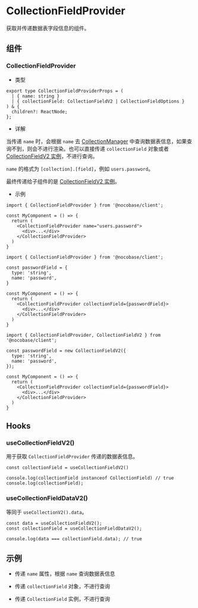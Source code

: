 # CollectionFieldProvider

获取并传递数据表字段信息的组件。

## 组件

### CollectionFieldProvider

- 类型

```tsx | pure
export type CollectionFieldProviderProps = (
  | { name: string }
  | { collectionField: CollectionFieldV2 | CollectionFieldOptions }
) & {
  children?: ReactNode;
};
```

- 详解

当传递 `name` 时，会根据 `name` 去 [CollectionManager](/core/collection/collection-manager) 中查询数据表信息，如果查询不到，则会不进行渲染。也可以直接传递 `collectionField` 对象或者 [CollectionFieldV2 实例](/core/collection/collection-field)，不进行查询。

`name` 的格式为 `[collection].[field]`，例如 `users.password`。

最终传递给子组件的是 [CollectionFieldV2 实例](/core/collection/collection-field)。

- 示例

```tsx | pure
import { CollectionFieldProvider } from '@nocobase/client';

const MyComponent = () => {
  return (
    <CollectionFieldProvider name="users.password">
      <div>...</div>
    </CollectionFieldProvider>
  )
}
```

```tsx | pure
import { CollectionFieldProvider } from '@nocobase/client';

const passwordField = {
  type: 'string',
  name: 'password',
}

const MyComponent = () => {
  return (
    <CollectionFieldProvider collectionField={passwordField}>
      <div>...</div>
    </CollectionFieldProvider>
  )
}
```

```tsx | pure
import { CollectionFieldProvider, CollectionFieldV2 } from '@nocobase/client';

const passwordField = new CollectionFieldV2({
  type: 'string',
  name: 'password',
});

const MyComponent = () => {
  return (
    <CollectionFieldProvider collectionField={passwordField}>
      <div>...</div>
    </CollectionFieldProvider>
  )
}
```

## Hooks

### useCollectionFieldV2()

用于获取 `CollectionFieldProvider` 传递的数据表信息。

```tsx | pure
const collectionField = useCollectionFieldV2()

console.log(collectionField instanceof CollectionField) // true
console.log(collectionField);
```

### useCollectionFieldDataV2()

等同于 `useCollectionV2().data`。

```tsx | pure
const data = useCollectionFieldV2();
const collectionField = useCollectionFieldDataV2();

console.log(data === collectionField.data); // true
```

## 示例

- 传递 `name` 属性，根据 `name` 查询数据表信息

<code src="./demos/collection-field/demo1.tsx"></code>


- 传递 `collectionField` 对象，不进行查询

<code src="./demos/collection-field/demo2.tsx"></code>


- 传递 `CollectionField` 实例，不进行查询

<code src="./demos/collection-field/demo3.tsx"></code>
